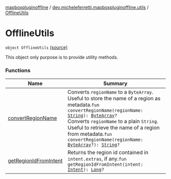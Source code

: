[mapboxpluginoffline](../../index.md) / [dev.micheleferretti.mapboxpluginoffline.utils](../index.md) / [OfflineUtils](./index.md)

# OfflineUtils

`object OfflineUtils` [(source)](https://github.com/xit0c/mapbox-plugin-offline/tree/master/mapboxpluginoffline/src/main/java/dev/micheleferretti/mapboxpluginoffline/utils/OfflineUtils.kt#L12)

This object only purpose is to provide utility methods.

### Functions

| Name | Summary |
|---|---|
| [convertRegionName](convert-region-name.md) | Converts `regionName` to a `ByteArray`. Useful to store the name of a region as metadata.`fun convertRegionName(regionName: `[`String`](https://kotlinlang.org/api/latest/jvm/stdlib/kotlin/-string/index.html)`): `[`ByteArray`](https://kotlinlang.org/api/latest/jvm/stdlib/kotlin/-byte-array/index.html)`?`<br>Converts `regionName` to a plain `String`. Useful to retrieve the name of a region from metadata.`fun convertRegionName(regionName: `[`ByteArray`](https://kotlinlang.org/api/latest/jvm/stdlib/kotlin/-byte-array/index.html)`?): `[`String`](https://kotlinlang.org/api/latest/jvm/stdlib/kotlin/-string/index.html)`?` |
| [getRegionIdFromIntent](get-region-id-from-intent.md) | Returns the region id contained in `intent.extras`, if any.`fun getRegionIdFromIntent(intent: `[`Intent`](https://developer.android.com/reference/android/content/Intent.html)`): `[`Long`](https://kotlinlang.org/api/latest/jvm/stdlib/kotlin/-long/index.html)`?` |
